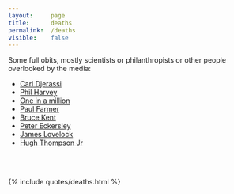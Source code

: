 ```yaml
---
layout: 	page
title: 		deaths
permalink: 	/deaths
visible:	false
---
```


<style>
	.ui-accordion-header {
    	background-color: #000000 !important;
	}
</style>

Some full obits, mostly scientists or philanthropists or other people overlooked by the media:

* [Carl Djerassi](https://forum.effectivealtruism.org/posts/WAdhvskTh2yffW9gc/carl-djerassi-1923-2014)
* [Phil Harvey](https://forum.effectivealtruism.org/posts/4jm8XPKeueGYTLgxP/phil-harvey-1938-2021)
* [One in a million](https://forum.effectivealtruism.org/posts/nJkheXnaAXEXqGfWw/covid-memorial-1ppm)
* [Paul Farmer](https://forum.effectivealtruism.org/posts/Be4M5qcr84RvoWzFE/paul-farmer-1959-2022)
* [Bruce Kent](https://forum.effectivealtruism.org/posts/nKXbjFqCDpgutnhCt/bruce-kent-1929-2022)
* [Peter Eckersley](https://forum.effectivealtruism.org/posts/ivep4R7LoSLhWwHGX/peter-eckersley-1979-2022)
* [James Lovelock](https://forum.effectivealtruism.org/posts/YFyzHT3H67jrk7mdc/james-lovelock-1919-2022)
* [Hugh Thompson Jr](https://forum.effectivealtruism.org/posts/JGR87M8to93D7Ahzh/hugh-thompson-jr-1943-2006)

<br><br>

{%	include quotes/deaths.html	%}